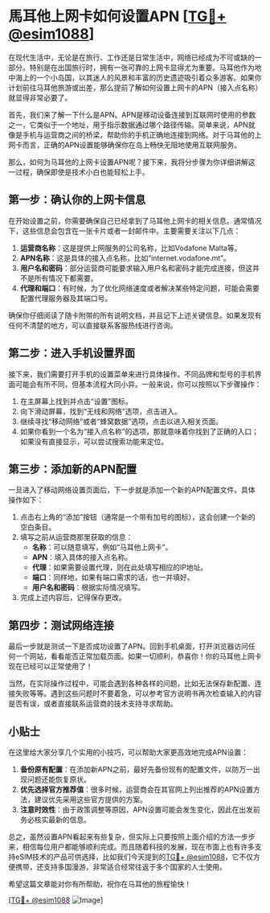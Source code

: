 # 馬耳他上网卡如何设置APN [[TG💪+ @esim1088](https://t.me/s/esim1088)]

在现代生活中，无论是在旅行、工作还是日常生活中，网络已经成为不可或缺的一部分。特别是在出国旅行时，拥有一张可靠的上网卡显得尤为重要。马耳他作为地中海上的一个小岛国，以其迷人的风景和丰富的历史遗迹吸引着众多游客。如果你计划前往马耳他旅游或出差，那么提前了解如何设置上网卡的APN（接入点名称）就显得非常必要了。

首先，我们来了解一下什么是APN。APN是移动设备连接到互联网时使用的参数之一，它类似于一个地址，用于指示数据通过哪个路径传输。简单来说，APN就像是手机与运营商之间的桥梁，帮助你的手机正确地连接到网络。对于马耳他的上网卡而言，正确的APN设置能够确保你在岛上畅快无阻地使用互联网服务。

那么，如何为马耳他的上网卡设置APN呢？接下来，我将分步骤为你详细讲解这一过程，确保即使是技术小白也能轻松上手。

## 第一步：确认你的上网卡信息

在开始设置之前，你需要确保自己已经拿到了马耳他上网卡的相关信息。通常情况下，这些信息会包含在一张卡片或者一封邮件中。主要需要关注以下几点：

1. **运营商名称**：这是提供上网服务的公司名称，比如Vodafone Malta等。
2. **APN名称**：这是具体的接入点名称，比如“internet.vodafone.mt”。
3. **用户名和密码**：部分运营商可能要求输入用户名和密码才能完成连接，但这并不是所有情况下都需要。
4. **代理和端口**：有时候，为了优化网络速度或者解决某些特定问题，可能会需要配置代理服务器及其端口号。

确保你仔细阅读了随卡附带的所有说明文档，并且记下上述关键信息。如果发现有任何不清楚的地方，可以直接联系客服热线进行咨询。

## 第二步：进入手机设置界面

接下来，我们需要打开手机的设置菜单来进行具体操作。不同品牌和型号的手机界面可能会有所不同，但基本流程大同小异。一般来说，你可以按照以下步骤操作：

1. 在主屏幕上找到并点击“设置”图标。
2. 向下滑动屏幕，找到“无线和网络”选项，点击进入。
3. 继续寻找“移动网络”或者“蜂窝数据”选项，点击以进入相关页面。
4. 如果你看到一个名为“接入点名称”的选项，那就意味着你找到了正确的入口；如果没有直接显示，可以尝试搜索功能来定位。

## 第三步：添加新的APN配置

一旦进入了移动网络设置页面后，下一步就是添加一个新的APN配置文件。具体操作如下：

1. 点击右上角的“添加”按钮（通常是一个带有加号的图标），这会创建一个新的空白条目。
2. 填写之前从运营商那里获取的信息：
   - **名称**：可以随意填写，例如“马耳他上网卡”。
   - **APN**：填入具体的接入点名称。
   - **代理**：如果需要设置代理，则在此处填写相应的IP地址。
   - **端口**：同样地，如果有端口需求的话，也一并填好。
   - **用户名和密码**：根据实际情况填写。
3. 完成上述内容后，记得保存更改。

## 第四步：测试网络连接

最后一步就是测试一下是否成功设置了APN。回到手机桌面，打开浏览器访问任何一个网站，看看能否正常加载页面。如果一切顺利，恭喜你！你的马耳他上网卡现在已经可以正常使用了！

当然，在实际操作过程中，可能会遇到各种各样的问题，比如无法保存新配置、连接失败等等。遇到这些问题时不要着急，可以参考官方说明书再次检查输入的内容是否有误，或者直接联系运营商的技术支持寻求帮助。

## 小贴士

在这里给大家分享几个实用的小技巧，可以帮助大家更高效地完成APN设置：

1. **备份原有配置**：在添加新APN之前，最好先备份现有的配置文件，以防万一出现问题还能恢复原状。
2. **优先选择官方推荐值**：很多时候，运营商会在其官网上列出推荐的APN设置方法，建议优先采用这些官方提供的方案。
3. **注意时效性**：由于政策调整等原因，APN设置可能会发生变化，因此在出发前务必核实最新的信息。

总之，虽然设置APN看起来有些复杂，但实际上只要按照上面介绍的方法一步步来，相信每位用户都能够顺利完成。而且随着科技的发展，现在市面上也有许多支持eSIM技术的产品可供选择，比如我们今天提到的[TG💪+ @esim1088](https://t.me/s/esim1088)，它不仅方便携带，还支持多国漫游，非常适合经常往返于多个国家的人士使用。

希望这篇文章能对你有所帮助，祝你在马耳他的旅程愉快！

[[TG💪+ @esim1088](https://t.me/s/esim1088) ![Image](https://i.postimg.cc/4NQfJmqS/Snipaste-2025-05-13-00-14-12.png)]